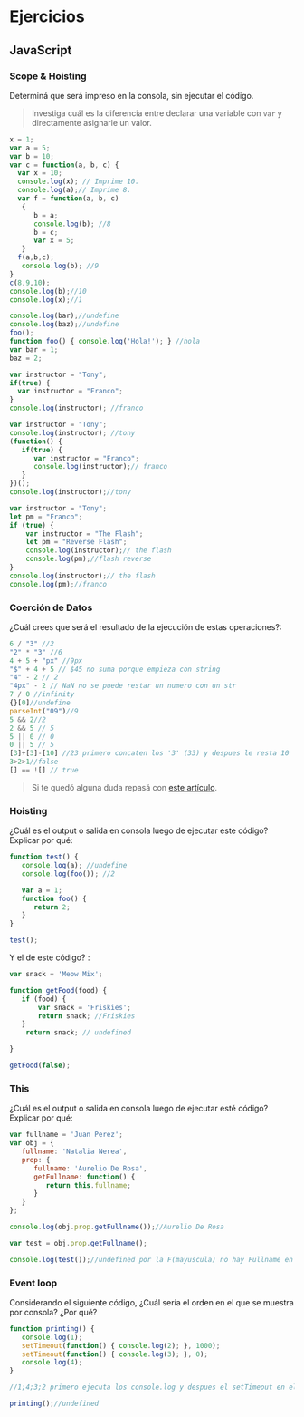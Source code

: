 
# Ejercicios

## JavaScript

### Scope & Hoisting

Determiná que será impreso en la consola, sin ejecutar el código.

> Investiga cuál es la diferencia entre declarar una variable con `var` y directamente asignarle un valor.

```javascript
x = 1;  
var a = 5; 
var b = 10; 
var c = function(a, b, c) {
  var x = 10; 
  console.log(x); // Imprime 10.
  console.log(a);// Imprime 8.
  var f = function(a, b, c) 
   {
      b = a;
      console.log(b); //8
      b = c;
      var x = 5;
   }
  f(a,b,c);
   console.log(b); //9
}
c(8,9,10);
console.log(b);//10
console.log(x);//1
```

```javascript
console.log(bar);//undefine
console.log(baz);//undefine
foo();
function foo() { console.log('Hola!'); } //hola
var bar = 1;
baz = 2;
```

```javascript
var instructor = "Tony";
if(true) {
  var instructor = "Franco";
}
console.log(instructor); //franco
```

```javascript
var instructor = "Tony";
console.log(instructor); //tony
(function() {
   if(true) {
      var instructor = "Franco";
      console.log(instructor);// franco
   }
})();
console.log(instructor);//tony
```

```javascript
var instructor = "Tony";
let pm = "Franco";
if (true) {
    var instructor = "The Flash";
    let pm = "Reverse Flash";
    console.log(instructor);// the flash
    console.log(pm);//flash reverse
}
console.log(instructor);// the flash
console.log(pm);//franco
```
### Coerción de Datos

¿Cuál crees que será el resultado de la ejecución de estas operaciones?:

```javascript
6 / "3" //2
"2" * "3" //6
4 + 5 + "px" //9px
"$" + 4 + 5 // $45 no suma porque empieza con string
"4" - 2 // 2
"4px" - 2 // NaN no se puede restar un numero con un str
7 / 0 //infinity
{}[0]//undefine
parseInt("09")//9
5 && 2//2
2 && 5 // 5
5 || 0 // 0
0 || 5 // 5
[3]+[3]-[10] //23 primero concaten los '3' (33) y despues le resta 10
3>2>1//false
[] == ![] // true
```

> Si te quedó alguna duda repasá con [este artículo](http://javascript.info/tutorial/object-conversion).


### Hoisting

¿Cuál es el output o salida en consola luego de ejecutar este código? Explicar por qué:

```javascript
function test() {
   console.log(a); //undefine
   console.log(foo()); //2

   var a = 1;
   function foo() {
      return 2;
   }
}

test();
```

Y el de este código? :

```javascript
var snack = 'Meow Mix';

function getFood(food) {
   if (food) {
       var snack = 'Friskies';
       return snack; //Friskies
   }
    return snack; // undefined

}

getFood(false);
```


### This

¿Cuál es el output o salida en consola luego de ejecutar esté código? Explicar por qué:

```javascript
var fullname = 'Juan Perez';
var obj = {
   fullname: 'Natalia Nerea',
   prop: {
      fullname: 'Aurelio De Rosa',
      getFullname: function() {
         return this.fullname;
      }
   }
};

console.log(obj.prop.getFullname());//Aurelio De Rosa

var test = obj.prop.getFullname();

console.log(test());//undefined por la F(mayuscula) no hay Fullname en el global
```

### Event loop

Considerando el siguiente código, ¿Cuál sería el orden en el que se muestra por consola? ¿Por qué?

```javascript
function printing() {
   console.log(1);
   setTimeout(function() { console.log(2); }, 1000);
   setTimeout(function() { console.log(3); }, 0);
   console.log(4);
}

//1;4;3;2 primero ejecuta los console.log y despues el setTimeout en el orden de milisegundos indicado

printing();//undefined
```

